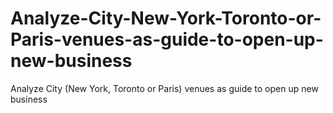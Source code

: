 # Analyze-City-New-York-Toronto-or-Paris-venues-as-guide-to-open-up-new-business
Analyze City (New York, Toronto or Paris) venues as guide to open up new business
